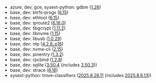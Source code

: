 - azure, dev, gce, sysext-python: gdbm ([1.26](https://lists.gnu.org/archive/html/info-gnu/2025-07/msg00012.html))
- base, dev: btrfs-progs ([6.15](https://github.com/kdave/btrfs-progs/releases/tag/v6.15))
- base, dev: ethtool ([6.15](https://git.kernel.org/pub/scm/network/ethtool/ethtool.git/plain/NEWS?h=v6.15))
- base, dev: iproute2 ([6.16.0](https://www.spinics.net/lists/netdev/msg1112693.html))
- base, dev: libgcrypt ([1.11.2](https://git.gnupg.org/cgi-bin/gitweb.cgi?p=libgcrypt.git;a=blob_plain;f=NEWS;h=3add9aad0cf6dc5a70ce6cb3983a46e585a630b3;hb=737cc63600146f196738a6768679eb016cf866e9))
- base, dev: libnvme ([1.15](https://github.com/linux-nvme/libnvme/releases/tag/v1.15))
- base, dev: libusb ([1.0.29](https://raw.githubusercontent.com/libusb/libusb/refs/tags/v1.0.29/ChangeLog))
- base, dev: ntp ([4.2.8_p18](https://www.ntp.org/support/securitynotice/4_2_8p18-release-announcement/))
- base, dev: nvme-cli ([2.15](https://github.com/linux-nvme/nvme-cli/releases/tag/v2.15))
- base, dev: pinentry ([1.3.2](https://git.gnupg.org/cgi-bin/gitweb.cgi?p=pinentry.git;a=blob_plain;f=NEWS;h=8bf192539fed9104a1ff431c6dcc3add7fb6771c;hb=d7660807593067d5cd7150b7d4d987d60957b5cb))
- base, dev: rpcbind ([1.2.8](https://git.linux-nfs.org/?p=steved/rpcbind.git;a=shortlog;h=refs/tags/rpcbind-1_2_8))
- base, dev: sqlite ([3.50.4](https://sqlite.org/releaselog/3_50_4.html) (includes [3.50.3](https://sqlite.org/releaselog/3_50_3.html)))
- base, dev: strace ([6.16](https://github.com/strace/strace/releases/tag/v6.16))
- sysext-python: trove-classifiers ([2025.8.26.11](https://github.com/pypa/trove-classifiers/releases/tag/2025.8.26.11) (includes [2025.8.6.13](https://github.com/pypa/trove-classifiers/releases/tag/2025.8.6.13)))

